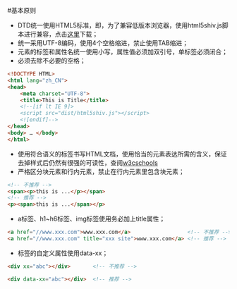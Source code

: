 #基本原则
* DTD统一使用HTML5标准，即<!DOCTYPE HTML>，为了兼容低版本浏览器，使用html5shiv.js脚本进行兼容，点击[这里](https://code.google.com/p/html5shiv/)下载；
* 统一采用UTF-8编码，使用4个空格缩进，禁止使用TAB缩进；
* 元素的标签和属性名统一使用小写，属性值必须加双引号，单标签必须闭合；
* 必须去除不必要的空格；

```html
<!DOCTYPE HTML>
<html lang="zh_CN">
<head>
    <meta charset="UTF-8">
    <title>This is Title</title>
    <!--[if lt IE 9]>
    <script src="dist/html5shiv.js"></script>
    <![endif]-->
</head>
<body> … </body>
</html>
```

* 使用符合语义的标签书写HTML文档，使用恰当的元素表达所需的含义，保证去掉样式后仍然有很强的可读性，查阅[w3cschools](http://www.w3schools.com/)
* 严格区分块元素和行内元素，禁止在行内元素里包含块元素；

```html
<!-- 不推荐 -->
<span><p>this is ...</p></span>
<!-- 推荐 -->
<p><span>this is ...</span></p>
```
* a标签、h1~h6标签、img标签使用务必加上title属性；

```html
<a href="//www.xxx.com">www.xxx.com</a>                  <!-- 不推荐 -->
<a href="//www.xxx.com" title="xxx site">www.xxx.com</a> <!-- 推荐 -->
```

* 标签的自定义属性使用data-xx；

```html
<div xx="abc"></div>       <!-- 不推荐 -->

<div data-xx="abc"></div>  <!-- 推荐 -->
```


